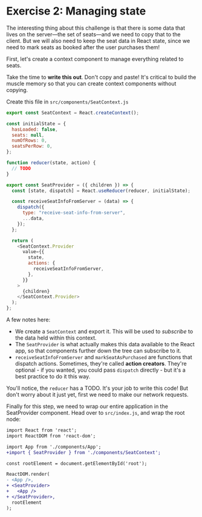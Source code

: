 # Exercise 2: Managing state

The interesting thing about this challenge is that there is some data that lives on the server—the set of seats—and we need to copy that to the client. But we will also need to keep the seat data in React state, since we need to mark seats as booked after the user purchases them!

First, let's create a context component to manage everything related to seats.

Take the time to **write this out**. Don't copy and paste! It's critical to build the muscle memory so that you can create context components without copying.

Create this file in `src/components/SeatContext.js`

```js
export const SeatContext = React.createContext();

const initialState = {
  hasLoaded: false,
  seats: null,
  numOfRows: 0,
  seatsPerRow: 0,
};

function reducer(state, action) {
  // TODO
}

export const SeatProvider = ({ children }) => {
  const [state, dispatch] = React.useReducer(reducer, initialState);

  const receiveSeatInfoFromServer = (data) => {
    dispatch({
      type: "receive-seat-info-from-server",
      ...data,
    });
  };

  return (
    <SeatContext.Provider
      value={{
        state,
        actions: {
          receiveSeatInfoFromServer,
        },
      }}
    >
      {children}
    </SeatContext.Provider>
  );
};
```

A few notes here:

- We create a `SeatContext` and export it. This will be used to _subscribe_ to the data held within this context.
- The `SeatProvider` is what actually makes this data available to the React app, so that components further down the tree can subscribe to it.
- `receiveSeatInfoFromServer` and `markSeatAsPurchased` are functions that dispatch actions. Sometimes, they're called **action creators**. They're optional - if you wanted, you could pass `dispatch` directly - but it's a best practice to do it this way.

You'll notice, the `reducer` has a TODO. It's your job to write this code! But don't worry about it just yet, first we need to make our network requests.

Finally for this step, we need to wrap our entire application in the SeatProvider component. Head over to `src/index.js`, and wrap the root node:

```diff
import React from 'react';
import ReactDOM from 'react-dom';

import App from './components/App';
+import { SeatProvider } from './components/SeatContext';

const rootElement = document.getElementById('root');

ReactDOM.render(
- <App />,
+ <SeatProvider>
+   <App />
+ </SeatProvider>,
  rootElement
);

```
